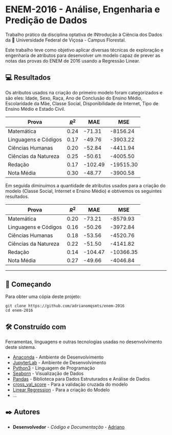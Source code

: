 # ENEM-2016 - Análise, Engenharia e Predição de Dados

Trabalho prático da disciplina optativa de INtrodução à Ciência dos Dados da 🏫 Universidade Federal de Viçosa - Campus Florestal. 

Este trabalho teve como objetivo aplicar diversas técnicas de exploração e engenharia de atributos para desenvolver um modelo capaz de prever as notas das provas do ENEM de 2016 usando a Regressão Linear. 

## 💻 Resultados 

Os atributos usados na criação do primeiro modelo foram categorizados e são eles: Idade, Sexo, Raça, Ano de Conclusão do Ensino Médio, Escolaridade da Mãe, Classe Social, Disponibilidade de Internet, Tipo de Ensino Médio e Estado Civil. 

Prova | $R^2$ | MAE | MSE
--- | --- | --- | ---
Matemática | 0.24 | -71.31 | -8156.24 |
Linguagens e Códigos | 0.17 | -49.76 | -3903.22 |
Ciências Humanas | 0.20 | -52.84 | -4411.94 |
Ciências da Natureza | 0.25 | -50.61 | -4005.50 |
Redação | 0.17 | -102.49 | -19515.30 |
Nota Média | 0.30 | -48.77 | -3900.58 |

Em seguida diminuimos a quantidade de atributos usados para a criação do modelo (Classe Social, Internet e Ensino Médio) e obtivemos os seguintes resultados.

Prova | $R^2$ | MAE | MSE
--- | --- | --- | ---
Matemática | 0.20 | -73.21 | -8579.93 |
Linguagens e Códigos | 0.16 | -50.26 | -3972.84 |
Ciências Humanas | 0.18 | -53.56 | -4520.76 |
Ciências da Natureza | 0.22 | -51.50 | -4141.82 |
Redação | 0.14 | -104.47 | -10366.35 |
Nota Média | 0.27 | -49.66 | -4046.84 |


********************************************


## 🚀 Começando

Para obter uma cópia deste projeto:

```shell
git clone https://github.com/adrianomqsmts/enem-2016
cd enem-2016
```

## 🛠️ Construído com

Ferramentas, linguagens e outras tecnologias usadas no desenvolvimento deste sistema.

* [Anaconda](https://www.anaconda.com/) - Ambiente de Desenvolvimento
* [JupyterLab](https://jupyter.org/documentation) - Ambiente de Desenvolvimento
* [Python3](https://docs.python.org/3/) - Linguagem de Programação
* [Seaborn](https://seaborn.pydata.org/tutorial.html) - Visualização de Dados
* [Pandas](https://pandas.pydata.org/docs/) - Biblioteca para Dados Estruturados e Análise de Dados
* [cross_val_score](https://scikit-learn.org/stable/modules/generated/sklearn.model_selection.cross_val_score.html#sklearn.model_selection.cross_val_score) - Para a validação cruzada do modelo
* [Linear Regression](https://scikit-learn.org/stable/modules/generated/sklearn.linear_model.LinearRegression.html) - Para a criação do Modelo
* ...

## ✒️ Autores

* **Desenvolvedor** - *Código e Documentação* - [Adriano](https://github.com/adrianomqsmts)
